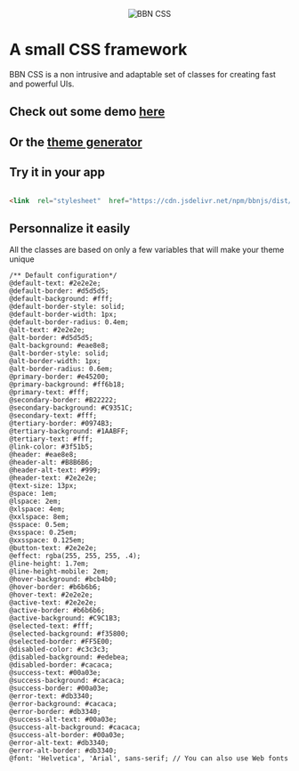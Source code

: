 
<p align="center"><img  alt="BBN CSS"  src="https://bbn.io/logo/black/text/css.svg"  style="max-width: 40%; height: auto"></p>

  

# A small CSS framework

  

BBN CSS is a non intrusive and adaptable set of classes for creating fast and powerful UIs.

  

## Check out some demo [here](https://bbn.io/bbn-css/home)

  
  

## Or the [theme generator](https://bbn.io/theme)

  

## Try it in your app

  

```html

<link  rel="stylesheet"  href="https://cdn.jsdelivr.net/npm/bbnjs/dist/bbn.default.css">

```

## Personnalize it easily

All the classes are based on only a few variables that will make your theme unique

```less
/** Default configuration*/
@default-text: #2e2e2e;
@default-border: #d5d5d5;
@default-background: #fff;
@default-border-style: solid;
@default-border-width: 1px;
@default-border-radius: 0.4em;
@alt-text: #2e2e2e;
@alt-border: #d5d5d5;
@alt-background: #eae8e8;
@alt-border-style: solid;
@alt-border-width: 1px;
@alt-border-radius: 0.6em;
@primary-border: #e45200;
@primary-background: #ff6b18;
@primary-text: #fff;
@secondary-border: #B22222;
@secondary-background: #C9351C;
@secondary-text: #fff;
@tertiary-border: #0974B3;
@tertiary-background: #1AABFF;
@tertiary-text: #fff;
@link-color: #3f51b5;
@header: #eae8e8;
@header-alt: #B8B6B6;
@header-alt-text: #999;
@header-text: #2e2e2e;
@text-size: 13px;
@space: 1em;
@lspace: 2em;
@xlspace: 4em;
@xxlspace: 8em;
@sspace: 0.5em;
@xsspace: 0.25em;
@xxsspace: 0.125em;
@button-text: #2e2e2e;
@effect: rgba(255, 255, 255, .4);
@line-height: 1.7em;
@line-height-mobile: 2em;
@hover-background: #bcb4b0;
@hover-border: #b6b6b6;
@hover-text: #2e2e2e;
@active-text: #2e2e2e;
@active-border: #b6b6b6;
@active-background: #C9C1B3;
@selected-text: #fff;
@selected-background: #f35800;
@selected-border: #FF5E00;
@disabled-color: #c3c3c3;
@disabled-background: #edebea;
@disabled-border: #cacaca;
@success-text: #00a03e;
@success-background: #cacaca;
@success-border: #00a03e;
@error-text: #db3340;
@error-background: #cacaca;
@error-border: #db3340;
@success-alt-text: #00a03e;
@success-alt-background: #cacaca;
@success-alt-border: #00a03e;
@error-alt-text: #db3340;
@error-alt-border: #db3340;
@font: 'Helvetica', 'Arial', sans-serif; // You can also use Web fonts

```
